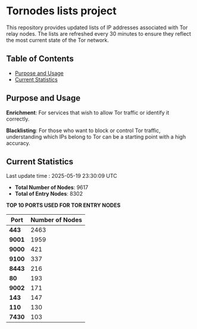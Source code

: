 # Tornodes lists project

This repository provides updated lists of IP addresses associated with Tor relay nodes. The lists are refreshed every 30 minutes to ensure they reflect the most current state of the Tor network.

## Table of Contents

- [Purpose and Usage](#purpose-and-usage)
- [Current Statistics](#current-statistics)


## Purpose and Usage

**Enrichment**: For services that wish to allow Tor traffic or identify it correctly.

**Blacklisting**: For those who want to block or control Tor traffic, understanding which IPs belong to Tor can be a starting point with a high accuracy.

## Current Statistics

Last update time : 2025-05-19 23:30:09 UTC

- **Total Number of Nodes**: 9617
- **Total of Entry Nodes**: 8302

**TOP 10 PORTS USED FOR TOR ENTRY NODES**

| **Port** | **Number of Nodes** |
|------|-----------------|
| **443**   | 2463  |
| **9001**   | 1959  |
| **9000**   | 421  |
| **9100**   | 337  |
| **8443**   | 216  |
| **80**   | 193  |
| **9002**   | 171  |
| **143**   | 147  |
| **110**   | 130  |
| **7430**   | 103  |

